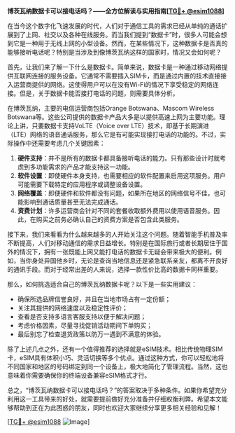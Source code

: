**博茨瓦纳数据卡可以接电话吗？——全方位解读与实用指南[[TG💪+ @esim1088](https://t.me/s/esim1088)]**

在当今这个数字化飞速发展的时代，人们对于通信工具的需求已经从单纯的通话扩展到了上网、社交以及各种在线服务。而当我们提到“数据卡”时，很多人可能会想到它是一种用于无线上网的小型设备。然而，在某些情况下，这种数据卡是否真的能够接听电话呢？特别是当涉及到像博茨瓦纳这样的国家时，情况又会如何呢？

首先，让我们来了解一下什么是数据卡。简单来说，数据卡是一种通过移动网络提供互联网连接的服务设备。它通常不需要插入SIM卡，而是通过内置的技术直接接入运营商提供的网络。这使得用户可以在没有Wi-Fi的情况下享受稳定的网络连接。但是，关于数据卡能否接打电话的问题，则需要具体分析。

在博茨瓦纳，主要的电信运营商包括Orange Botswana、Mascom Wireless Botswana等。这些公司提供的数据卡产品大多是以提供高速上网为主要功能。理论上讲，只要数据卡支持VoLTE（Voice over LTE）技术，即基于长期演进（LTE）网络的语音通话服务，那么它是有可能实现接打电话的功能的。不过，实际操作中还需要考虑几个关键因素：

1. **硬件支持**：并不是所有的数据卡都具备接听电话的能力。只有那些设计时就考虑到多功能需求的产品才能支持这一功能。
2. **软件设置**：即使硬件本身支持，也需要相应的软件配置来启用这项服务。用户可能需要下载特定的应用程序或调整设备设置。
3. **网络覆盖**：即便硬件和软件都没有问题，如果所在地区的网络信号不佳，也可能影响到通话质量甚至无法完成通话。
4. **资费计划**：许多运营商会针对不同的套餐收取额外费用以使用语音服务。因此，在购买之前务必确认自己的资费方案是否包含此类服务。

接下来，我们来看看为什么越来越多的人开始关注这个问题。随着智能手机普及率不断提高，人们对移动通信的需求日益增长。特别是在国际旅行或者长期居住于国外的情况下，拥有一张既能上网又能打电话的数据卡无疑会带来极大的便利。例如，当你身处异国他乡时，无论是查询当地信息还是紧急联系亲友，都离不开良好的通讯手段。而对于经常出差的人来说，选择一款性价比高的数据卡同样重要。

那么，如何挑选适合自己的博茨瓦纳数据卡呢？以下是一些实用建议：
- 确保所选品牌信誉良好，并且在当地市场占有一定份额；
- 关注其提供的网络速度以及稳定性评价；
- 查看是否支持多语言客服支持以便于解决问题；
- 考虑价格因素，尽量寻找促销活动期间下单购买；
- 最后别忘了检查退货政策以防万一遇到不满意的体验。

除了上述几点之外，还有一个值得推荐的选择就是eSIM技术。相比传统物理SIM卡，eSIM具有体积小巧、灵活切换等多个优点。通过这种方式，你可以轻松地将不同国家和地区的号码绑定到同一个设备上，极大地简化了管理流程。当然，这也意味着你需要确保你的终端设备兼容eSIM格式才行。

总之，“博茨瓦纳数据卡可以接电话吗？”的答案取决于多种条件。如果你希望充分利用这一工具带来的好处，就需要提前做好充分准备并仔细权衡利弊。希望本文能够帮助到正在为此困惑的朋友，同时也欢迎大家继续分享更多相关经验和见解！

[[TG💪+ @esim1088](https://t.me/s/esim1088) ![Image](https://i.postimg.cc/4NQfJmqS/Snipaste-2025-05-13-00-14-12.png)]